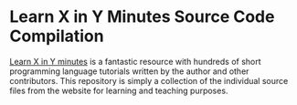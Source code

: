 # Learn X in Y Minutes Source Code Compilation
[Learn X in Y minutes](https://learnxinyminutes.com) is a fantastic resource with hundreds of short programming language tutorials written by the author and other contributors.
This repository is simply a collection of the individual source files from the website for learning and teaching purposes.

